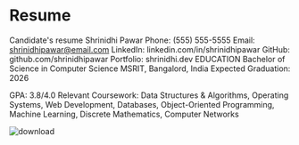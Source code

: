 # Resume
Candidate's resume
Shrinidhi Pawar
Phone: (555) 555-5555
Email: shrinidhipawar@email.com
LinkedIn: linkedin.com/in/shrinidhipawar
GitHub: github.com/shrinidhipawar
Portfolio: shrinidhi.dev
EDUCATION
Bachelor of Science in Computer Science
MSRIT, Bangalord, India
Expected Graduation: 2026

GPA: 3.8/4.0
Relevant Coursework: Data Structures & Algorithms, Operating Systems, Web Development, Databases, Object-Oriented Programming, Machine Learning, Discrete Mathematics, Computer Networks



![download](https://github.com/user-attachments/assets/98acd32c-793d-454d-be0e-fdb38d865fa8)
